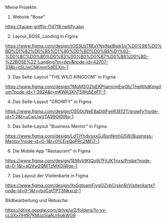 Meine Projekte:

1. Website "Bose"

https://taupe-griffin-f147f8.netlify.app

2. Layout_BOSE_Landing in Figma

https://www.figma.com/design/tOS3LbTREsYNsjNaIBwk1o/%D0%98%D0%BD%D1%82%D0%B5%D1%80%D0%BD%D0%B5%D1%82-%D0%BC%D0%B0%D0%B3%D0%B0%D0%B7%D0%B8%D0%BD-%22BOSE%22-Landing?m=dev&node-id=42707-33&t=cSLlwCNKmm5dEEXm-1

3. Das Seite-Layout "THE WILD KINGDOM" in Figma

https://www.figma.com/design/1MoMSO2IsEKPiiamcmEwOh/TheWildKingdom?node-id=1-3924&t=mKWA3XhT5Wg5EoFF-1

4. Das Seite-Layout "GROWFY" in Figma

https://www.figma.com/design/O5G0cNeE8aDdiFyeR3Ef2T/growfy?node-id=1-2&t=uCwUwVTA99OI0tRq-1

5. Das Seite-Layout "Business Mentor" in Figma

https://www.figma.com/design/LdTIYhdvsxxGJ6snNmhG5W/Business-Mentor?node-id=0-1&t=01CEjsQoPPc2MEj7-1

6. Die Mobile App "Restaurant" in Figma

https://www.figma.com/design/1EMyVtKtQo9j7FjtJKTnxs/Probe?node-id=0-1&t=aQVw2QMTzMXOiWge-1

7. Das Layout der Visitenkarte in Figma

https://www.figma.com/design/XsSgtoamFiygOZvbCrsknR/Visitenkarte?node-id=0-1&t=ytujCqtTPT3Nkxcd-1




Bildbearbeitung und Retusche:

https://drive.google.com/drive/u/2/folders/1v-vv-cLSXx7IHfR7KMJz5laAUrkgkWG9
